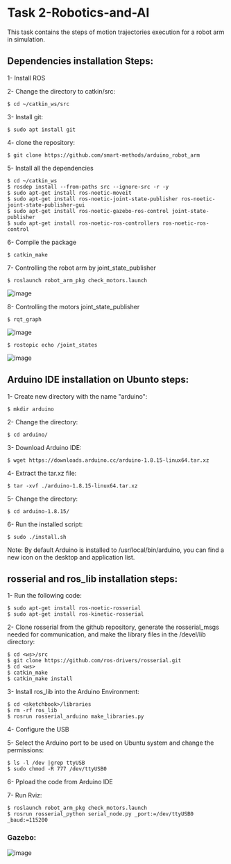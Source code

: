 # Task 2-Robotics-and-AI
This task contains the steps of motion trajectories execution for a robot arm in simulation.
## Dependencies installation Steps:
1- Install ROS

2- Change the directory to catkin/src:
```
$ cd ~/catkin_ws/src
```
3- Install git:
```
$ sudo apt install git
```
4- clone the repository:
```
$ git clone https://github.com/smart-methods/arduino_robot_arm 
```
5- Install all the dependencies 
```
$ cd ~/catkin_ws
$ rosdep install --from-paths src --ignore-src -r -y
$ sudo apt-get install ros-noetic-moveit
$ sudo apt-get install ros-noetic-joint-state-publisher ros-noetic-joint-state-publisher-gui
$ sudo apt-get install ros-noetic-gazebo-ros-control joint-state-publisher
$ sudo apt-get install ros-noetic-ros-controllers ros-noetic-ros-control
```
6- Compile the package
```
$ catkin_make
```
7- Controlling the robot arm by joint_state_publisher
```
$ roslaunch robot_arm_pkg check_motors.launch
```
![image](https://user-images.githubusercontent.com/67878227/181501406-bcc4c2ec-9b5a-4e81-a4fb-b79292c3f3ec.png)

8- Controlling the motors joint_state_publisher
```
$ rqt_graph
```
![image](https://user-images.githubusercontent.com/67878227/181501569-4898bd46-e5f7-429e-a645-eaed79013f64.png)

```
$ rostopic echo /joint_states
```
![image](https://user-images.githubusercontent.com/67878227/181501642-313bb5d6-9bc2-48dc-b593-1673b49b31bb.png)

## Arduino IDE installation on Ubunto steps:
1- Create new directory with the name "arduino":
```
$ mkdir arduino
```
2- Change the directory:
```
$ cd arduino/
```
3- Download Arduino IDE:
```
$ wget https://downloads.arduino.cc/arduino-1.8.15-linux64.tar.xz
```
4- Extract the tar.xz file:
```
$ tar -xvf ./arduino-1.8.15-linux64.tar.xz
```
5- Change the directory:
```
$ cd arduino-1.8.15/
```
6- Run the installed script:
```
$ sudo ./install.sh
```
Note: By default Arduino is installed to /usr/local/bin/arduino, you can find a new icon on the desktop and application list.

## rosserial and ros_lib installation steps:
1- Run the following code:
```
$ sudo apt-get install ros-noetic-rosserial
$ sudo apt-get install ros-kinetic-rosserial

```
2- Clone rosserial from the github repository, generate the rosserial_msgs needed for communication, and make the library files in the <ws>/devel/lib directory:
  
```
$ cd <ws>/src
$ git clone https://github.com/ros-drivers/rosserial.git
$ cd <ws>
$ catkin_make
$ catkin_make install
```
3- Install ros_lib into the Arduino Environment:
```
$ cd <sketchbook>/libraries
$ rm -rf ros_lib
$ rosrun rosserial_arduino make_libraries.py 
```
4- Configure the USB

5- Select the Arduino port to be used on Ubuntu system and change the permissions:
```
$ ls -l /dev |grep ttyUSB
$ sudo chmod -R 777 /dev/ttyUSB0
```
6- Ppload the code from Arduino IDE

7- Run Rviz:
```
$ roslaunch robot_arm_pkg check_motors.launch
$ rosrun rosserial_python serial_node.py _port:=/dev/ttyUSB0 _baud:=115200
```
  ### Gazebo:
![image](https://user-images.githubusercontent.com/67878227/181532979-719023b7-03dd-40e3-8c83-dc00b22972eb.png)
